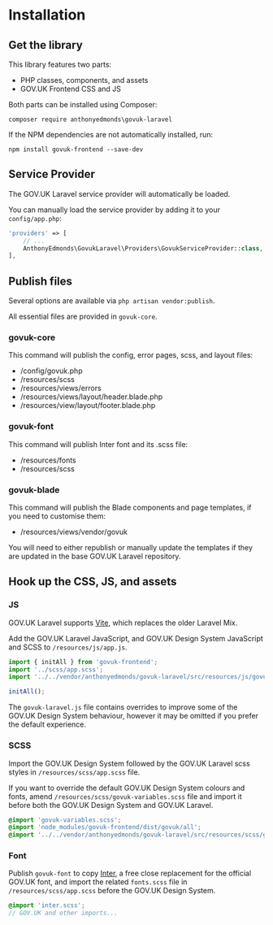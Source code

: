 # Installation

## Get the library

This library features two parts:

* PHP classes, components, and assets
* GOV.UK Frontend CSS and JS

Both parts can be installed using Composer:

`composer require anthonyedmonds\govuk-laravel`

If the NPM dependencies are not automatically installed, run:

`npm install govuk-frontend --save-dev`

## Service Provider

The GOV.UK Laravel service provider will automatically be loaded.

You can manually load the service provider by adding it to your `config/app.php`:

```php
'providers' => [
    // ...
    AnthonyEdmonds\GovukLaravel\Providers\GovukServiceProvider::class,
],
```

## Publish files

Several options are available via `php artisan vendor:publish`.

All essential files are provided in `govuk-core`.

### govuk-core

This command will publish the config, error pages, scss, and layout files:

* /config/govuk.php
* /resources/scss
* /resources/views/errors
* /resources/views/layout/header.blade.php
* /resources/view/layout/footer.blade.php

### govuk-font

This command will publish Inter font and its .scss file:

* /resources/fonts
* /resources/scss

### govuk-blade

This command will publish the Blade components and page templates, if you need to customise them:

* /resources/views/vendor/govuk

You will need to either republish or manually update the templates if they are updated in the base GOV.UK Laravel repository. 

## Hook up the CSS, JS, and assets

### JS

GOV.UK Laravel supports [Vite](https://laravel.com/docs/10.x/vite), which replaces the older Laravel Mix.

Add the GOV.UK Laravel JavaScript, and GOV.UK Design System JavaScript and SCSS to `/resources/js/app.js`.

```js
import { initAll } from 'govuk-frontend';
import '../scss/app.scss';
import '../../vendor/anthonyedmonds/govuk-laravel/src/resources/js/govuk-laravel.js';

initAll();
```

The `govuk-laravel.js` file contains overrides to improve some of the GOV.UK Design System behaviour, however it may be omitted if you prefer the default experience.

### SCSS

Import the GOV.UK Design System followed by the GOV.UK Laravel scss styles in `/resources/scss/app.scss` file.

If you want to override the default GOV.UK Design System colours and fonts, amend `/resources/scss/govuk-variables.scss` file and import it before both the GOV.UK Design System and GOV.UK Laravel.

```scss
@import 'govuk-variables.scss';
@import 'node_modules/govuk-frontend/dist/govuk/all';
@import '../../vendor/anthonyedmonds/govuk-laravel/src/resources/scss/govuk-laravel.scss';
```

### Font

Publish `govuk-font` to copy [Inter](https://fonts.google.com/specimen/Inter), a free close replacement for the official GOV.UK font, and import the related `fonts.scss` file in `/resources/scss/app.scss` before the GOV.UK Design System.

```scss
@import 'inter.scss';
// GOV.UK and other imports...
```
